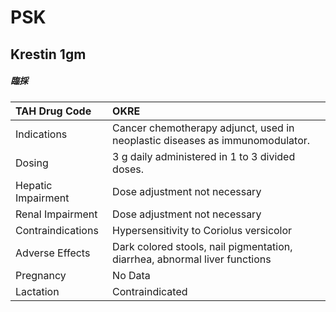 # PSK

## Krestin 1gm

##### 臨採

| TAH Drug Code      | OKRE                                                                         |
|:-------------------|:-----------------------------------------------------------------------------|
| Indications        | Cancer chemotherapy adjunct, used in neoplastic diseases as immunomodulator. |
| Dosing             | 3 g daily administered in 1 to 3 divided doses.                              |
| Hepatic Impairment | Dose adjustment not necessary                                                |
| Renal Impairment   | Dose adjustment not necessary                                                |
| Contraindications  | Hypersensitivity to Coriolus versicolor                                      |
| Adverse Effects    | Dark colored stools, nail pigmentation, diarrhea, abnormal liver functions   |
| Pregnancy          | No Data                                                                      |
| Lactation          | Contraindicated                                                              |

